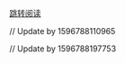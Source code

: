 [跳转阅读](https://github.com/AfterThreeYears/blog/issues/12)

// Update by 1596788110965

// Update by 1596788197753
